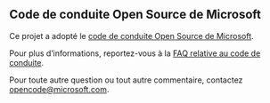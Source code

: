 ## <a name="microsoft-open-source-code-of-conduct"></a>Code de conduite Open Source de Microsoft

Ce projet a adopté le [code de conduite Open Source de Microsoft](https://opensource.microsoft.com/codeofconduct/).

Pour plus d’informations, reportez-vous à la [FAQ relative au code de conduite](https://opensource.microsoft.com/codeofconduct/faq/). 

Pour toute autre question ou tout autre commentaire, contactez [opencode@microsoft.com](mailto:opencode@microsoft.com). 

